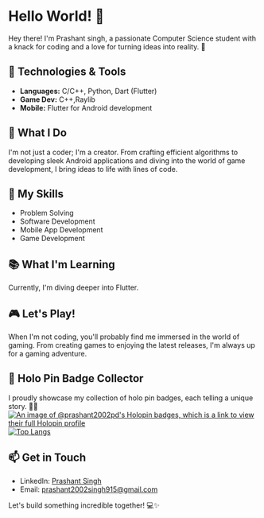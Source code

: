 # Hello World! 👋

Hey there! I'm Prashant singh, a passionate Computer Science student with a knack for coding and a love for turning ideas into reality. 🚀

## 🔧 Technologies & Tools
- **Languages:** C/C++, Python, Dart (Flutter)
- **Game Dev:** C++,Raylib
- **Mobile:** Flutter for Android development

## 🌟 What I Do
I'm not just a coder; I'm a creator. From crafting efficient algorithms to developing sleek Android applications and diving into the world of game development, I bring ideas to life with lines of code.

## 🚀 My Skills
- Problem Solving
- Software Development
- Mobile App Development
- Game Development

## 📚 What I'm Learning
Currently, I'm diving deeper into Flutter.

## 🎮 Let's Play!
When I'm not coding, you'll probably find me immersed in the world of gaming. From creating games to enjoying the latest releases, I'm always up for a gaming adventure.

## 🌈 Holo Pin Badge Collector
I proudly showcase my collection of holo pin badges, each telling a unique story. 🌟✨
[![An image of @prashant2002pd's Holopin badges, which is a link to view their full Holopin profile](https://holopin.me/prashant2002pd)](https://holopin.io/@prashant2002pd)
[![Top Langs](https://github-readme-stats-git-masterrstaa-rickstaa.vercel.app/api/top-langs/?username=prashant2002pd)](https://github.com/anuraghazra/github-readme-stats)



## 📫 Get in Touch
- LinkedIn: [Prashant Singh](https://www.linkedin.com/in/prashant-singh-a54b70229?utm_source=share&utm_campaign=share_via&utm_content=profile&utm_medium=android_app)
- Email: prashant2002singh915@gmail.com

Let's build something incredible together! 💻✨
